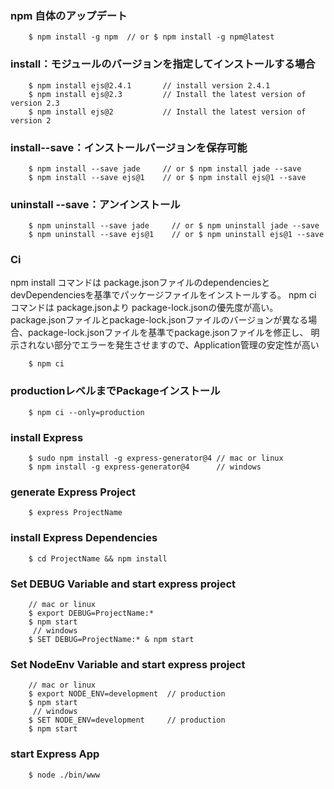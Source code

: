 ### npm 自体のアップデート
```shell
    $ npm install -g npm  // or $ npm install -g npm@latest
```

### install：モジュールのバージョンを指定してインストールする場合
```shell
    $ npm install ejs@2.4.1       // install version 2.4.1
    $ npm install ejs@2.3         // Install the latest version of version 2.3
    $ npm install ejs@2           // Install the latest version of version 2
```

### install--save：インストールバージョンを保存可能
```shell
    $ npm install --save jade     // or $ npm install jade --save
    $ npm install --save ejs@1    // or $ npm install ejs@1 --save
```

### uninstall --save：アンインストール
```shell
    $ npm uninstall --save jade     // or $ npm uninstall jade --save
    $ npm uninstall --save ejs@1    // or $ npm uninstall ejs@1 --save
```

### Ci
npm install コマンドは package.jsonファイルのdependenciesとdevDependenciesを基準でパッケージファイルをインストールする。
npm ci コマンドは package.jsonより package-lock.jsonの優先度が高い。
package.jsonファイルとpackage-lock.jsonファイルのバージョンが異なる場合、package-lock.jsonファイルを基準でpackage.jsonファイルを修正し、
明示されない部分でエラーを発生させますので、Application管理の安定性が高い
```shell
    $ npm ci  
```

### productionレベルまでPackageインストール
```shell
    $ npm ci --only=production    
```

### install Express
```shell
    $ sudo npm install -g express-generator@4 // mac or linux
    $ npm install -g express-generator@4      // windows
```

### generate Express Project
```shell
    $ express ProjectName
```

### install Express Dependencies
```shell
    $ cd ProjectName && npm install
```

### Set DEBUG Variable and start express project
```shell
    // mac or linux
    $ export DEBUG=ProjectName:*
    $ npm start
     // windows
    $ SET DEBUG=ProjectName:* & npm start
```

### Set NodeEnv Variable and start express project
```shell
    // mac or linux
    $ export NODE_ENV=development  // production
    $ npm start
     // windows
    $ SET NODE_ENV=development     // production
    $ npm start
```

### start Express App
```shell
    $ node ./bin/www
```